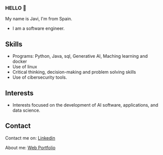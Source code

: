 ### HELLO 👋
My name is Javi, I'm from Spain.
* I am a software engineer.

## Skills
* Programs: Python, Java, sql, Generative AI, Maching learning and docker
* Use of linux
* Critical thinking, decision-making and problem solving skills
* Use of cibersecurity tools.
## Interests
* Interests focused on the development of AI software, applications, and data science.
## Contact
Contact me on: [Linkedin](https://www.linkedin.com/in/javier-garz%C3%B3n-62b842255/)

About me: [Web Portfolio](https://www.javgm.com)
